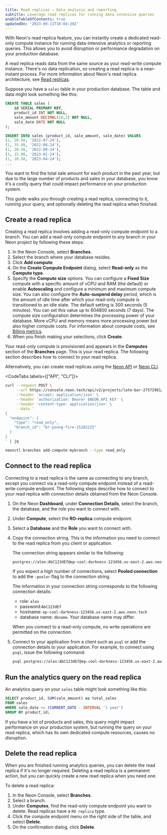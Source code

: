 ```yaml
---
title: Read replicas — Data analysis and reporting
subtitle: Leverage read replicas for running data-intensive queries
enableTableOfContents: true
updatedOn: '2023-09-11T10:04:29Z'
---
```


With Neon's read replica feature, you can instantly create a dedicated read-only compute instance for running data-intensive analytics or reporting queries. This allows you to avoid disruption or performance degradation on your production database.

A read replica reads data from the same source as your read-write compute instance. There's no data replication, so creating a read replica is a near-instant process. For more information about Neon's read replica architecture, see [Read replicas](/docs/introduction/read-replicas).

Suppose you have a `sales` table in your production database. The table and data might look something like this:

```sql
CREATE TABLE sales (
    id SERIAL PRIMARY KEY,
    product_id INT NOT NULL,
    sale_amount DECIMAL(10,2) NOT NULL,
    sale_date DATE NOT NULL
);

INSERT INTO sales (product_id, sale_amount, sale_date) VALUES
(1, 20.50, '2022-07-24'),
(2, 35.99, '2022-08-24'),
(1, 20.50, '2022-09-24'),
(3, 15.00, '2023-01-24'),
(1, 20.50, '2023-04-24');
...
```

You want to find the total sale amount for each product in the past year, but due to the large number of products and sales in your database, you know it's a costly query that could impact performance on your production system.

This guide walks you through creating a read replica, connecting to it, running your query, and optionally deleting the read replica when finished.

## Create a read replica

Creating a read replica involves adding a read-only compute endpoint to a branch. You can add a read-only compute endpoint to any branch in your Neon project by following these steps:

1. In the Neon Console, select **Branches**.
2. Select the branch where your database resides.
3. Click **Add compute**.
4. On the **Create Compute Endpoint** dialog, select **Read-only** as the **Compute type**.
5. Specify the **Compute size** options. You can configure a **Fixed Size** compute with a specific amount of vCPU and RAM (the default) or enable **Autoscaling** and configure a minimum and maximum compute size. You can also configure the **Auto-suspend delay** period, which is the amount of idle time after which your read-only compute is transitioned to an idle state. The default setting is 300 seconds (5 minutes). You can set this value up to 604800 seconds (7 days).
    <Admonition type="note">
    The compute size configuration determines the processing power of your database. More vCPU and memory means more processing power but also higher compute costs. For information about compute costs, see [Billing metrics](/docs/introduction/billing).
    </Admonition>
6. When you finish making your selections, click **Create**.

Your read-only compute is provisioned and appears in the **Computes** section of the **Branches** page. This is your read replica. The following section describes how to connect to your read replica.

Alternatively, you can create read replicas using the [Neon API](https://api-docs.neon.tech/reference/createprojectendpoint) or [Neon CLI](/docs/reference/cli-branches#create).

<CodeTabs labels={["API", "CLI"]}>

```bash
curl --request POST \
     --url https://console.neon.tech/api/v2/projects/late-bar-27572981/endpoints \
     --header 'accept: application/json' \
     --header 'authorization: Bearer $NEON_API_KEY' \
     --header 'content-type: application/json' \
     --data '
{
  "endpoint": {
    "type": "read_only",
    "branch_id": "br-young-fire-15282225"
  }
}
' | jq
```

```bash
neonctl branches add-compute mybranch --type read_only
```

</CodeTabs>

## Connect to the read replica

Connecting to a read replica is the same as connecting to any branch, except you connect via a read-only compute endpoint instead of a read-write compute endpoint. The following steps describe how to connect to your read replica with connection details obtained from the Neon Console.

1. On the Neon **Dashboard**, under **Connection Details**, select the branch, the database, and the role you want to connect with.
1. Under **Compute**, select the **RO-replica** compute endpoint.
1. Select a **Database** and the **Role** you want to connect with.
1. Copy the connection string. This is the information you need to connect to the read replica from you client or application.

    The connection string appears similar to the following:

    <CodeBlock shouldWrap>

    ```bash
    postgres://alex:AbC123dEf@ep-cool-darkness-123456.us-east-2.aws.neon.tech/dbname
    ```

    </CodeBlock>

    If you expect a high number of connections, select **Pooled connection** to add the `-pooler` flag to the connection string.

    The information in your connection string corresponds to the following connection details:

    - role: `alex`
    - password:`AbC123dEf`
    - hostname: `ep-cool-darkness-123456.us-east-2.aws.neon.tech`
    - database name: `dbname`. Your database name may differ.

    When you connect to a read-only compute, no write operations are permitted on the connection.

1. Connect to your application from a client such as `psql` or add the connection details to your application. For example, to connect using `psql`, issue the following command:

    <CodeBlock shouldWrap>

    ```bash
    psql postgres://alex:AbC123dEf@ep-cool-darkness-123456.us-east-2.aws.neon.tech/dbname
    ```

    </CodeBlock>

## Run the analytics query on the read replica

An analytics query on your `sales` table might look something like this:

```sql
SELECT product_id, SUM(sale_amount) as total_sales
FROM sales
WHERE sale_date >= (CURRENT_DATE - INTERVAL '1 year')
GROUP BY product_id;
```

If you have a lot of products and sales, this query might impact performance on your production system, but running the query on your read replica, which has its own dedicated compute resources, causes no disruption.

## Delete the read replica

When you are finished running analytics queries, you can delete the read replica if it's no longer required. Deleting a read replica is a permanent action, but you can quickly create a new read replica when you need one.

To delete a read replica:

1. In the Neon Console, select **Branches**.
1. Select a branch.
1. Under **Computes**, find the read-only compute endpoint you want to delete. Read replicas have a `RO replica` type.
1. Click the compute endpoint menu on the right side of the table, and select **Delete**.
1. On the confirmation dialog, click **Delete**.
